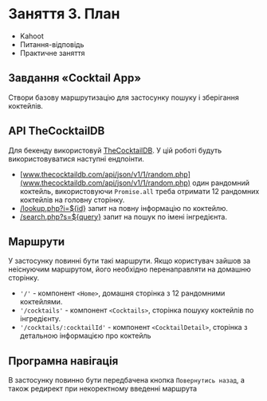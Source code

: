 # Заняття 3. План

-  Kahoot
-  Питання-відповідь
-  Практичне заняття

## Завдання «Cocktail App»

Створи базову маршрутизацію для застосунку пошуку і зберігання коктейлів.

## API TheCocktailDB

Для бекенду використовуй [TheCocktailDB](https://www.thecocktaildb.com/api.php). У цій роботі будуть використовуватися наступні ендпоінти.

-  [www.thecocktaildb.com/api/json/v1/1/random.php](www.thecocktaildb.com/api/json/v1/1/random.php) один рандомний коктейль, використовуючи `Promise.all` треба отримати 12 рандомних коктейлів на головну сторінку.
-  [/lookup.php?i=${id}](www.thecocktaildb.com/api/json/v1/1/lookup.php?i=11007)
   запит на повну інформацію по коктейлю.
-  [/search.php?s=${query}](https://restcountries.com/#api-endpoints-v3-name) запит на
   пошук по імені інгредієнта.

## Маршрути

У застосунку повинні бути такі маршрути. Якщо користувач зайшов за неіснуючим
маршрутом, його необхідно перенаправляти на домашню сторінку.

-  `'/'` - компонент `<Home>`, домашня сторінка з 12 рандомними коктейлями.
-  `'/cocktails'` - компонент `<Cocktails>`, сторінка пошуку коктейлів по інгредієнту.
-  `'/cocktails/:cocktailId'` - компонент `<CocktailDetail>`, сторінка з детальною
   інформацією про коктейль

## Програмна навігація

В застосунку повинно бути передбачена кнопка `Повернутись назад`, а також
редирект при некоректному введенні маршрута
